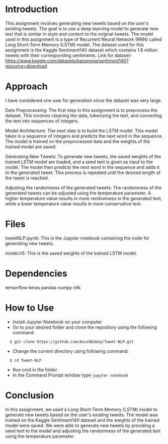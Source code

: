 # Introduction
This assignment involves generating new tweets based on the user's existing tweets. The goal is to use a deep learning model to generate new text that is similar in style and content to the original tweets. The model used in this assignment is a type of Recurrent Neural Network (RNN) called Long Short-Term Memory (LSTM) model. The dataset used for this assignment is the Kaggle Sentiment140 dataset which contains 1.6 million tweets with their corresponding sentiments. Link for dataset- https://www.kaggle.com/datasets/kazanova/sentiment140?resource=download

# Approach
I have considered one user for generation since the dataset was very large.

Data Preprocessing: The first step in this assignment is to preprocess the dataset. This involves cleaning the data, tokenizing the text, and converting the text into sequences of integers.

Model Architecture: The next step is to build the LSTM model. This model takes in a sequence of integers and predicts the next word in the sequence. The model is trained on the preprocessed data and the weights of the trained model are saved.

Generating New Tweets: To generate new tweets, the saved weights of the trained LSTM model are loaded, and a seed text is given as input to the model. The model then predicts the next word in the sequence and adds it to the generated tweet. This process is repeated until the desired length of the tweet is reached.

Adjusting the randomness of the generated tweets: The randomness of the generated tweets can be adjusted using the temperature parameter. A higher temperature value results in more randomness in the generated text, while a lower temperature value results in more conservative text.

# Files

tweetNLP.ipynb: This is the Jupyter notebook containing the code for generating new tweets.

model.h5: This is the saved weights of the trained LSTM model.

# Dependencies
tensorflow
keras
pandas
numpy
nltk
# How to Use
 * Install Jupyter Notebook on your computer
 * Go to your desired folder and clone the repository using the following command:
```
  $ git clone https://github.com/AnushDubey/Tweet-NLP.git
```
 * Change the current directory using following command:
```
  $ cd Tweet-NLP
```
 * Run cmd in the folder
 * In the Command Prompt window type ```jupyter notebook```

# Conclusion
In this assignment, we used a Long Short-Term Memory (LSTM) model to generate new tweets based on the user's existing tweets. The model was trained on the Kaggle Sentiment140 dataset and the weights of the trained model were saved. We were able to generate new tweets by providing a seed text to the model and adjusting the randomness of the generated text using the temperature parameter.
